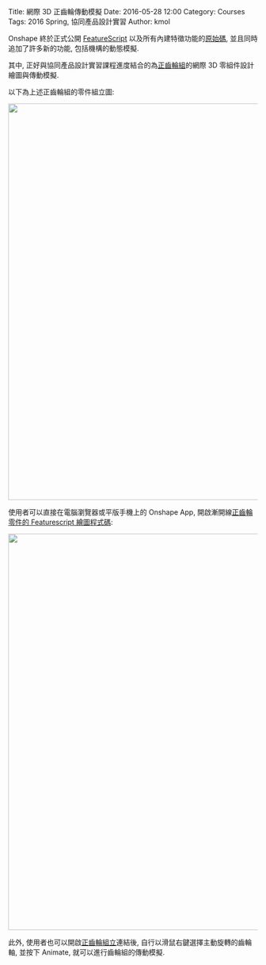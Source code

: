 Title: 網際 3D 正齒輪傳動模擬
Date: 2016-05-28 12:00
Category: Courses
Tags: 2016 Spring, 協同產品設計實習
Author: kmol

Onshape 終於正式公開 <a href="https://www.onshape.com/featurescript">FeatureScript</a> 以及所有內建特徵功能的<a href="https://cad.onshape.com/documents/5749364ce4b0f60f1b7940fe/w/925a5467b6e725168eb9c993/e/ff3b765aacc32576f893ed23">原始碼</a>, 並且同時追加了許多新的功能, 包括機構的動態模擬.

<!-- PELICAN_END_SUMMARY -->

其中, 正好與協同產品設計實習課程進度結合的為<a href="https://cad.onshape.com/documents/57494152e4b05f50e871a72c/w/a4a3f09939bf1f43a8e4f133/e/8b09d1743dcc794c5c38e7ab">正齒輪組</a>的網際 3D 零組件設計繪圖與傳動模擬.

以下為上述正齒輪組的零件組立圖:

<image src="http://chiamingyen.github.io/kmolab_data/files/201605/onshape_spur_gear_demo.png" width="800" />

使用者可以直接在電腦瀏覽器或平版手機上的 Onshape App, 開啟漸開線<a href="https://cad.onshape.com/documents/57494152e4b05f50e871a72c/w/a4a3f09939bf1f43a8e4f133/e/2923cd50930798d8999b2ef0">正齒輪零件的 Featurescript 繪圖程式碼</a>:

<image src="http://chiamingyen.github.io/kmolab_data/files/201605/onshape_spur_gear_featurescript.png" width="800" />

此外, 使用者也可以開啟<a href="https://cad.onshape.com/documents/57494152e4b05f50e871a72c/w/a4a3f09939bf1f43a8e4f133/e/8b09d1743dcc794c5c38e7ab">正齒輪組立</a>連結後, 自行以滑鼠右鍵選擇主動旋轉的齒輪軸, 並按下 Animate, 就可以進行齒輪組的傳動模擬.

